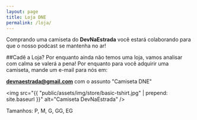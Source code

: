 ```yaml
---
layout: page
title: Loja DNE
permalink: /loja/
---
```


Comprando uma camiseta do **DevNaEstrada** você estará colaborando para que o nosso podcast se mantenha no ar!

##Cadê a Loja?
Por enquanto ainda não temos uma loja, vamos analisar com calma se valerá a pena! Por enquanto para você adquirir uma camiseta, mande um e-mail para nós em:

**devnaestrada@gmail.com** com o assunto "Camiseta DNE"

<img src="{{ "public/assets/img/store/basic-tshirt.jpg" | prepend: site.baseurl }}" alt="Camiseta DevNaEstrada" />

Tamanhos: P, M, G, GG, EG

